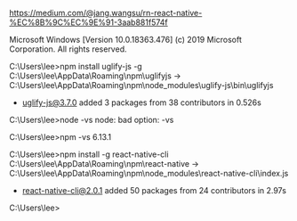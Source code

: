 https://medium.com/@jang.wangsu/rn-react-native-%EC%8B%9C%EC%9E%91-3aab881f574f

Microsoft Windows [Version 10.0.18363.476]
(c) 2019 Microsoft Corporation. All rights reserved.

C:\Users\lee>npm install uglify-js -g
C:\Users\lee\AppData\Roaming\npm\uglifyjs -> C:\Users\lee\AppData\Roaming\npm\node_modules\uglify-js\bin\uglifyjs
+ uglify-js@3.7.0
added 3 packages from 38 contributors in 0.526s

C:\Users\lee>node -vs
node: bad option: -vs

C:\Users\lee>npm -vs
6.13.1

C:\Users\lee>npm install -g react-native-cli
C:\Users\lee\AppData\Roaming\npm\react-native -> C:\Users\lee\AppData\Roaming\npm\node_modules\react-native-cli\index.js
+ react-native-cli@2.0.1
added 50 packages from 24 contributors in 2.97s

C:\Users\lee>